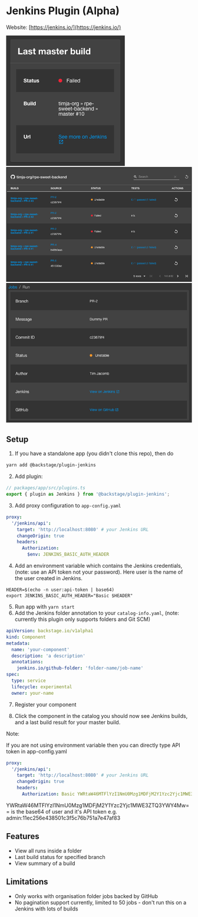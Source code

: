 # Jenkins Plugin (Alpha)

Website: [https://jenkins.io/](https://jenkins.io/)

<img src="./src/assets/last-master-build.png"  alt="Last master build"/>
<img src="./src/assets/folder-results.png"  alt="Folder results"/>
<img src="./src/assets/build-details.png"  alt="Build details"/>

## Setup

1. If you have a standalone app (you didn't clone this repo), then do

```bash
yarn add @backstage/plugin-jenkins
```

2. Add plugin:

```js
// packages/app/src/plugins.ts
export { plugin as Jenkins } from '@backstage/plugin-jenkins';
```

3. Add proxy configuration to `app-config.yaml`

```yaml
proxy:
  '/jenkins/api':
    target: 'http://localhost:8080' # your Jenkins URL
    changeOrigin: true
    headers:
      Authorization:
        $env: JENKINS_BASIC_AUTH_HEADER
```

4. Add an environment variable which contains the Jenkins credentials, (note: use an API token not your password). Here user is the name of the user created in Jenkins.

```shell
HEADER=$(echo -n user:api-token | base64)
export JENKINS_BASIC_AUTH_HEADER="Basic $HEADER"
```

5. Run app with `yarn start`
6. Add the Jenkins folder annotation to your `catalog-info.yaml`, (note: currently this plugin only supports folders and Git SCM)

```yaml
apiVersion: backstage.io/v1alpha1
kind: Component
metadata:
  name: 'your-component'
  description: 'a description'
  annotations:
    jenkins.io/github-folder: 'folder-name/job-name'
spec:
  type: service
  lifecycle: experimental
  owner: your-name
```

7. Register your component

8. Click the component in the catalog you should now see Jenkins builds, and a last build result for your master build.

Note:

If you are not using environment variable then you can directly type API token in app-config.yaml

```yaml
proxy:
  '/jenkins/api':
    target: 'http://localhost:8080' # your Jenkins URL
    changeOrigin: true
    headers:
      Authorization: Basic YWRtaW46MTFlYzI1NmU0Mzg1MDFjM2Y1Yzc2Yjc1MWE3ZTQ3YWY4Mw==
```

YWRtaW46MTFlYzI1NmU0Mzg1MDFjM2Y1Yzc2Yjc1MWE3ZTQ3YWY4Mw== is the base64 of user and it's API token e.g. admin:11ec256e438501c3f5c76b751a7e47af83

## Features

- View all runs inside a folder
- Last build status for specified branch
- View summary of a build

## Limitations

- Only works with organisation folder jobs backed by GitHub
- No pagination support currently, limited to 50 jobs - don't run this on a Jenkins with lots of builds
